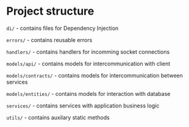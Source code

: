 # Project structure

`di/` - contains files for Dependency Injection

`errors/` - contains reusable errors

`handlers/` - contains handlers for incomming socket connections

`models/api/` - contains models for intercommunication with client

`models/contracts/` - contains models for intercommunication between services

`models/entities/` - contains models for interaction with database

`services/` - contains services with application business logic

`utils/` - contains auxilary static methods

